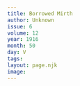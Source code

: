 ```yaml
---
title: Borrowed Mirth
author: Unknown
issue: 6
volume: 12
year: 1916
month: 50
day: V
tags:
layout: page.njk
image:
---
```





